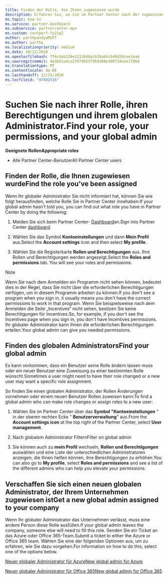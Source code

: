 ```yaml
---
title: Finden der Rolle, die Ihnen zugewiesen wurde
description: Erfahren Sie, wo Sie im Partner Center nach der zugewiesenen Rolle, ihren Berechtigungen und ihrem globalen Administrator suchen können.
ms.topic: how-to
ms.service: partner-dashboard
ms.subservice: partnercenter-mpn
ms.custom: contperf-fy21q2
author: parthpandyaMSFT
ms.author: parthp
ms.localizationpriority: medium
ms.date: 10/12/2020
ms.openlocfilehash: 7f6cdab138e2213848acb36a66cb48d2dcee1ea6
ms.sourcegitcommit: 4e36d1a4ca2f074b55f9b9a08e300734eae1f06d
ms.translationtype: MT
ms.contentlocale: de-DE
ms.lasthandoff: 12/15/2020
ms.locfileid: "97492516"
---
```

# <a name="find-your-role-your-permissions-and-your-global-admin"></a><span data-ttu-id="f001e-103">Suchen Sie nach ihrer Rolle, ihren Berechtigungen und ihrem globalen Administrator.</span><span class="sxs-lookup"><span data-stu-id="f001e-103">Find your role, your permissions, and your global admin</span></span>


<span data-ttu-id="f001e-104">**Geeignete Rollen**</span><span class="sxs-lookup"><span data-stu-id="f001e-104">**Appropriate roles**</span></span>

- <span data-ttu-id="f001e-105">Alle Partner Center-Benutzer</span><span class="sxs-lookup"><span data-stu-id="f001e-105">All Partner Center users</span></span>

## <a name="find-the-role-youve-been-assigned"></a><span data-ttu-id="f001e-106">Finden der Rolle, die Ihnen zugewiesen wurde</span><span class="sxs-lookup"><span data-stu-id="f001e-106">Find the role you've been assigned</span></span>

<span data-ttu-id="f001e-107">Wenn Ihr globaler Administrator Sie nicht informiert hat, können Sie wie folgt herausfinden, welche Rolle Sie in Partner Center innehaben:</span><span class="sxs-lookup"><span data-stu-id="f001e-107">If your global admin hasn't told you, you can find out what role you have in Partner Center by doing the following:</span></span>

1. <span data-ttu-id="f001e-108">Melden Sie sich beim Partner Center- [Dashboard](https://partner.microsoft.com/dashboard/home)an.</span><span class="sxs-lookup"><span data-stu-id="f001e-108">Sign into Partner Center [dashboard](https://partner.microsoft.com/dashboard/home).</span></span>

1. <span data-ttu-id="f001e-109">Wählen Sie das Symbol **Kontoeinstellungen** und dann **Mein Profil** aus.</span><span class="sxs-lookup"><span data-stu-id="f001e-109">Select the **Account settings** icon and then select **My profile**.</span></span>
 
1. <span data-ttu-id="f001e-110">Wählen Sie die Registerkarte **Rollen und Berechtigungen** aus. Ihre Rollen und Berechtigungen werden angezeigt.</span><span class="sxs-lookup"><span data-stu-id="f001e-110">Select the **Roles and permissions** tab. You will see your roles and permissions.</span></span>
 
>[!Note]
><span data-ttu-id="f001e-111">Wenn Sie nach dem Anmelden ein Programm nicht sehen können, bedeutet dies in der Regel, dass Sie nicht über die erforderlichen Berechtigungen verfügen, um in diesem Programm arbeiten zu können.</span><span class="sxs-lookup"><span data-stu-id="f001e-111">If you don't see a program when you sign in, it usually means you don't have the correct permissions to work in that program.</span></span> <span data-ttu-id="f001e-112">Wenn Sie beispielsweise nach dem Anmelden die Seite „Incentives“ nicht sehen, besitzen Sie keine Berechtigungen für Incentives.</span><span class="sxs-lookup"><span data-stu-id="f001e-112">So, for example, if you don't see the Incentives page when you sign in, you don't have Incentives permissions.</span></span> <span data-ttu-id="f001e-113">Ihr globaler Administrator kann Ihnen die erforderlichen Berechtigungen erteilen.</span><span class="sxs-lookup"><span data-stu-id="f001e-113">Your global admin can give you needed permissions.</span></span>

## <a name="find-your-global-admin"></a><span data-ttu-id="f001e-114">Finden des globalen Administrators</span><span class="sxs-lookup"><span data-stu-id="f001e-114">Find your global admin</span></span>

<span data-ttu-id="f001e-115">Es kann vorkommen, dass ein Benutzer seine Rolle ändern lassen muss oder ein neuer Benutzer eine Zuweisung zu einer bestimmten Rolle wünscht.</span><span class="sxs-lookup"><span data-stu-id="f001e-115">Sometimes a user might need to have their role changed or a new user may want a specific role assignment.</span></span>

<span data-ttu-id="f001e-116">So finden Sie einen globalen Administrator, der Rollen Änderungen vornehmen oder einem neuen Benutzer Rollen zuweisen kann:</span><span class="sxs-lookup"><span data-stu-id="f001e-116">To find a global admin who can make role changes or assign roles to a new user:</span></span> 

1. <span data-ttu-id="f001e-117">Wählen Sie im Partner Center über das **Symbol "Kontoeinstellungen** " in der oberen rechten Ecke " **Benutzerverwaltung**" aus.</span><span class="sxs-lookup"><span data-stu-id="f001e-117">From the **Account settings icon** at the top right of the Partner Center, select **User management**.</span></span>

1. <span data-ttu-id="f001e-118">Nach globalem Administrator Filtern</span><span class="sxs-lookup"><span data-stu-id="f001e-118">Filter on global admin</span></span>

1. <span data-ttu-id="f001e-119">Sie können auch zu **mein Profil** wechseln, **Rollen und Berechtigungen** auswählen und eine Liste der unterschiedlichen Administratoren anzeigen, die Ihnen helfen können, ihre Berechtigungen zu erhöhen.</span><span class="sxs-lookup"><span data-stu-id="f001e-119">You can also go to **My profile**, select **Roles and permissions** and see a list of the different admins who can help you elevate your permissions.</span></span> 


## <a name="get-a-new-global-admin-assigned-to-your-company"></a><span data-ttu-id="f001e-120">Verschaffen Sie sich einen neuen globalen Administrator, der Ihrem Unternehmen zugewiesen ist</span><span class="sxs-lookup"><span data-stu-id="f001e-120">Get a new global admin assigned to your company</span></span>

<span data-ttu-id="f001e-121">Wenn Ihr globaler Administrator das Unternehmen verlässt, muss eine andere Person diese Rolle ausfüllen.</span><span class="sxs-lookup"><span data-stu-id="f001e-121">If your global admin leaves the company, someone else will need to fill this role.</span></span> <span data-ttu-id="f001e-122">Senden Sie ein Ticket an das Azure-oder Office 365-Team.</span><span class="sxs-lookup"><span data-stu-id="f001e-122">Submit a ticket to either the Azure or Office 365 team.</span></span> <span data-ttu-id="f001e-123">Wählen Sie eine der folgenden Optionen aus, um zu erfahren, wie Sie dazu vorgehen.</span><span class="sxs-lookup"><span data-stu-id="f001e-123">For information on how to do this, select one of the options below.</span></span>

[<span data-ttu-id="f001e-124">Neuer globaler Administrator für Azure</span><span class="sxs-lookup"><span data-stu-id="f001e-124">New global admin for Azure</span></span>](https://support.microsoft.com/help/4505981/what-to-do-if-the-only-admin-for-your-mpn-program-has-left-the-company)

[<span data-ttu-id="f001e-125">Neuer globaler Administrator für Office 365</span><span class="sxs-lookup"><span data-stu-id="f001e-125">New global admin for Office 365</span></span>](https://admin.microsoft.com/)

